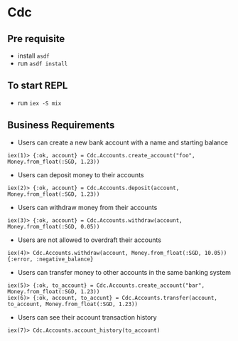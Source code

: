 # Cdc

## Pre requisite
- install `asdf`
- run `asdf install`

## To start REPL
- run `iex -S mix`

## Business Requirements
- Users can create a new bank account with a name and starting balance
```
iex(1)> {:ok, account} = Cdc.Accounts.create_account("foo", Money.from_float(:SGD, 1.23))
```
- Users can deposit money to their accounts
```
iex(2)> {:ok, account} = Cdc.Accounts.deposit(account, Money.from_float(:SGD, 1.23))
```
- Users can withdraw money from their accounts
```
iex(3)> {:ok, account} = Cdc.Accounts.withdraw(account, Money.from_float(:SGD, 0.05))
```
- Users are not allowed to overdraft their accounts
```
iex(4)> Cdc.Accounts.withdraw(account, Money.from_float(:SGD, 10.05))
{:error, :negative_balance}
```
- Users can transfer money to other accounts in the same banking system
```
iex(5)> {:ok, to_account} = Cdc.Accounts.create_account("bar", Money.from_float(:SGD, 1.23))
iex(6)> {:ok, account, to_accunt} = Cdc.Accounts.transfer(account, to_account, Money.from_float(:SGD, 1.23))
```
- Users can see their account transaction history
```
iex(7)> Cdc.Accounts.account_history(to_account)
```